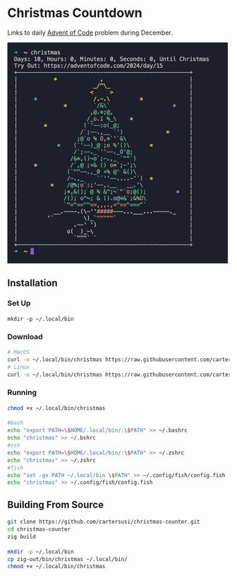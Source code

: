# Christmas Countdown
Links to daily [Advent of Code](https://adventofcode.com/) problem during December.

<img src="public/terminal.png" width="500px" height="auto" />

## Installation
### Set Up 
```
mkdir -p ~/.local/bin
```

### Download
```sh
# MacOS
curl -o ~/.local/bin/christmas https://raw.githubusercontent.com/cartersusi/christmas-counter/main/zig-out/bin/christmas-mac
# Linux
curl -o ~/.local/bin/christmas https://raw.githubusercontent.com/cartersusi/christmas-counter/main/zig-out/bin/christmas-linux

```

### Running
```sh
chmod +x ~/.local/bin/christmas

#bash
echo "export PATH=\$HOME/.local/bin/:\$PATH" >> ~/.bashrc
echo "christmas" >> ~/.bshrc 
#zsh
echo "export PATH=\$HOME/.local/bin/:\$PATH" >> ~/.zshrc
echo "christmas" >> ~/.zshrc 
#fish
echo "set -gx PATH ~/.local/bin \$PATH" >> ~/.config/fish/config.fish
echo "christmas" >> ~/.config/fish/config.fish
```

## Building From Source
```sh
git clone https://github.com/cartersusi/christmas-counter.git
cd christmas-counter
zig build

mkdir -p ~/.local/bin
cp zig-out/bin/christmas ~/.local/bin/
chmod +x ~/.local/bin/christmas
```
